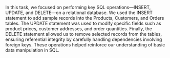 In this task, we focused on performing key SQL operations—INSERT, UPDATE, and DELETE—on a relational database. We used the INSERT statement to add sample records into the Products, Customers, and Orders tables. The UPDATE statement was used to modify specific fields such as product prices, customer addresses, and order quantities. Finally, the DELETE statement allowed us to remove selected records from the tables, ensuring referential integrity by carefully handling dependencies involving foreign keys. These operations helped reinforce our understanding of basic data manipulation in SQL.

